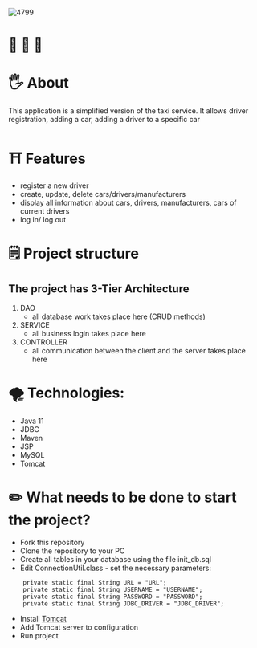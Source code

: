 ![4799](https://user-images.githubusercontent.com/106528887/192205836-77ae4fd7-d77a-4b4a-af14-9402fa725b0f.jpg)
 
# :rotating_light: 	:rotating_light: 	:rotating_light:
# :raised_hand_with_fingers_splayed: **About**

This application is a simplified version of the taxi service. It allows driver registration, adding a car, adding a driver to a specific car

# :shinto_shrine: **Features**

- register a new driver
- create, update, delete cars/drivers/manufacturers
- display all information about cars, drivers, manufacturers, cars of current drivers
- log in/ log out

# :spiral_notepad: **Project structure**

## The project has 3-Tier Architecture

1. DAO
     - all database work takes place here (CRUD methods)
2. SERVICE
     - all business login takes place here
3. CONTROLLER
     - all communication between the client and the server takes place here

# :tornado: **Technologies:**

- Java 11
- JDBC
- Maven
- JSP
- MySQL
- Tomcat

# :pencil2: **What needs to be done to start the project?**

- Fork this repository
- Clone the repository to your PC
- Create all tables in your database using the file init_db.sql
- Edit ConnectionUtil.class - set the necessary parameters:

```
    private static final String URL = "URL";
    private static final String USERNAME = "USERNAME";
    private static final String PASSWORD = "PASSWORD";
    private static final String JDBC_DRIVER = "JDBC_DRIVER";
```

- Install [Tomcat](https://archive.apache.org/dist/tomcat/tomcat-9/v9.0.50/bin/)
- Add Tomcat server to configuration
- Run project